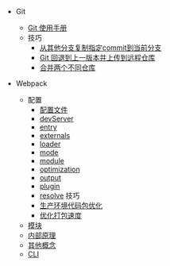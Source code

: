 - Git
  - [Git 使用手册](开发工具/git/git使用手册.md)
  - 技巧
    - [从其他分支复制指定commit到当前分支](开发工具/git/技巧/从其他分支复制指定commit到当前分支.md)
    - [Git 回退到上一版本并上传到远程仓库](开发工具/git/技巧/git回退到上一版本并上传到远程仓库.md)
    - [合并两个不同仓库](开发工具/git/技巧/合并两个不同仓库.md)

- Webpack
  - 配置
    - [配置文件](开发工具/webpack/笔记/配置/配置文件.md)
    - [devServer](开发工具/webpack/笔记/配置/devServer.md)
    - [entry](开发工具/webpack/笔记/配置/entry.md)
    - [externals](开发工具/webpack/笔记/配置/externals.md)
    - [loader](开发工具/webpack/笔记/配置/loader.md)
    - [mode](开发工具/webpack/笔记/配置/mode.md)
    - [module](开发工具/webpack/笔记/配置/module.md)
    - [optimization](开发工具/webpack/笔记/配置/optimization.md)
    - [output](开发工具/webpack/笔记/配置/output.md)
    - [plugin](开发工具/webpack/笔记/配置/plugin.md)
    - [resolve](开发工具/webpack/笔记/配置/resolve.md)
  技巧
    - [生产环境代码包优化](开发工具/webpack/笔记/技巧/生产环境代码包优化.md)
    - [优化打包速度](开发工具/webpack/笔记/技巧/优化打包速度.md)
  - [模块](开发工具/webpack/笔记/模块.md)
  - [内部原理](开发工具/webpack/笔记/内部原理.md)
  - [其他概念](开发工具/webpack/笔记/其他概念.md)
  - [CLI](开发工具/webpack/笔记/CLI.md)
